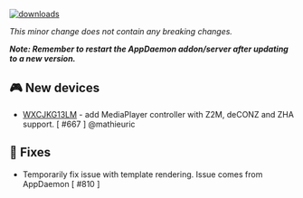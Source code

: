 [![downloads](https://img.shields.io/github/downloads/xaviml/controllerx/VERSION_TAG/total?style=for-the-badge)](http://github.com/xaviml/controllerx/releases/VERSION_TAG)

<!--:warning: This major/minor change contains a breaking change.-->

_This minor change does not contain any breaking changes._

**_Note: Remember to restart the AppDaemon addon/server after updating to a new version._**

<!--
## :pencil2: Features
-->

## :video_game: New devices

- [WXCJKG13LM](https://BASE_URL/controllerx/controllers/WXCJKG13LM) - add MediaPlayer controller with Z2M, deCONZ and ZHA support. [ #667 ] @mathieuric

## :hammer: Fixes

- Temporarily fix issue with template rendering. Issue comes from AppDaemon [ #810 ]

<!--
## :scroll: Docs
-->

<!--
## :clock2: Performance
-->

<!--
## :wrench: Refactor
-->
